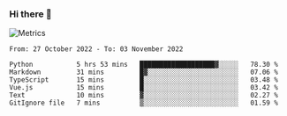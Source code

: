 ### Hi there 👋

![Metrics](https://github.com/radoapx/radoapx/blob/main/github-metrics.svg)

<!--START_SECTION:waka-->

```text
From: 27 October 2022 - To: 03 November 2022

Python           5 hrs 53 mins   ███████████████████▓░░░░░   78.30 %
Markdown         31 mins         █▓░░░░░░░░░░░░░░░░░░░░░░░   07.06 %
TypeScript       15 mins         █░░░░░░░░░░░░░░░░░░░░░░░░   03.48 %
Vue.js           15 mins         █░░░░░░░░░░░░░░░░░░░░░░░░   03.42 %
Text             10 mins         ▓░░░░░░░░░░░░░░░░░░░░░░░░   02.27 %
GitIgnore file   7 mins          ▒░░░░░░░░░░░░░░░░░░░░░░░░   01.59 %
```

<!--END_SECTION:waka-->

<!--
**radoapx/radoapx** is a ✨ _special_ ✨ repository because its `README.md` (this file) appears on your GitHub profile.

Here are some ideas to get you started:

- 🔭 I’m currently working on ...
- 🌱 I’m currently learning ...
- 👯 I’m looking to collaborate on ...
- 🤔 I’m looking for help with ...
- 💬 Ask me about ...
- 📫 How to reach me: ...
- 😄 Pronouns: ...
- ⚡ Fun fact: ...
-->

